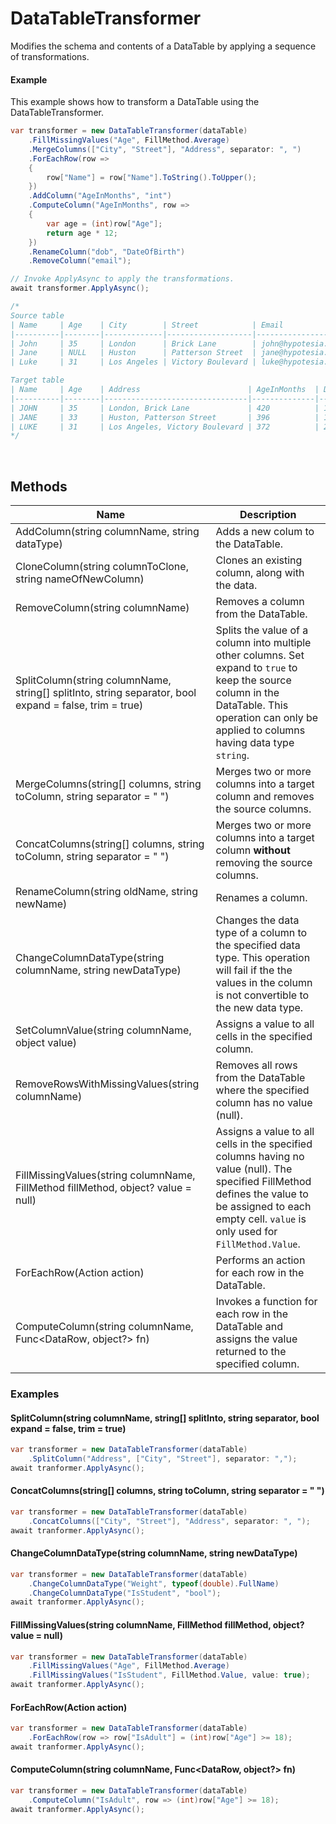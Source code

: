 # DataTableTransformer

Modifies the schema and contents of a DataTable by applying a sequence of transformations.

#### Example

This example shows how to transform a DataTable using the DataTableTransformer.

```csharp
var transformer = new DataTableTransformer(dataTable)
    .FillMissingValues("Age", FillMethod.Average)    
    .MergeColumns(["City", "Street"], "Address", separator: ", ")
    .ForEachRow(row =>
    {
        row["Name"] = row["Name"].ToString().ToUpper();
    })
    .AddColumn("AgeInMonths", "int")
    .ComputeColumn("AgeInMonths", row =>
    {
        var age = (int)row["Age"];
        return age * 12;
    })
    .RenameColumn("dob", "DateOfBirth")
    .RemoveColumn("email");

// Invoke ApplyAsync to apply the transformations.
await transformer.ApplyAsync();

/*
Source table
| Name     | Age    | City        | Street            | Email                | dob        |
|----------|--------|-------------|-------------------|----------------------|------------|
| John     | 35     | London      | Brick Lane        | john@hypotesia.com   | 1979-07-12 |
| Jane     | NULL   | Huston      | Patterson Street  | jane@hypotesia.com   | 1992-05-23 |
| Luke     | 31     | Los Angeles | Victory Boulevard | luke@hypotesia.com   | 2003-06-12 |

Target table
| Name     | Age    | Address                        | AgeInMonths  | DateOfBirth    |
|----------|--------|--------------------------------|--------------|----------------|
| JOHN     | 35     | London, Brick Lane             | 420          | 1979-07-12     | 
| JANE     | 33     | Huston, Patterson Street       | 396          | 1992-05-23     | 
| LUKE     | 31     | Los Angeles, Victory Boulevard | 372          | 2003-06-12     |
*/

```

<br/>

## Methods
| Name                                                       | Description                                |
|------------------------------------------------------------|--------------------------------------------|
| AddColumn(string columnName, string dataType)              | Adds a new colum to the DataTable.         |
| CloneColumn(string columnToClone, string nameOfNewColumn)  | Clones an existing column, along with the data. |
| RemoveColumn(string columnName)                            | Removes a column from the DataTable.       |
| SplitColumn(string columnName, string[] splitInto, string separator, bool expand = false, trim = true) | Splits the value of a column into multiple other columns. Set expand to `true` to keep the source column in the DataTable. This operation can only be applied to columns having data type `string`.|
| MergeColumns(string[] columns, string toColumn, string separator = " ") | Merges two or more columns into a target column and removes the source columns. |
| ConcatColumns(string[] columns, string toColumn, string separator = " ") | Merges two or more columns into a target column **without** removing the source columns. | 
| RenameColumn(string oldName, string newName) | Renames a column. |
| ChangeColumnDataType(string columnName, string newDataType)| Changes the data type of a column to the specified data type. This operation will fail if the the values in the column is not convertible to the new data type. |
| SetColumnValue(string columnName, object value) | Assigns a value to all cells in the specified column. |
| RemoveRowsWithMissingValues(string columnName) | Removes all rows from the DataTable where the specified column has no value (null).  |
| FillMissingValues(string columnName, FillMethod fillMethod, object? value = null) | Assigns a value to all cells in the specified columns having no value (null). The specified FillMethod defines the value to be assigned to each empty cell. `value` is only used for `FillMethod.Value`. | 
| ForEachRow(Action<DataRow> action) | Performs an action for each row in the DataTable. |
| ComputeColumn(string columnName, Func<DataRow, object?> fn) | Invokes a function for each row in the DataTable and assigns the value returned to the specified column. |


### Examples

#### SplitColumn(string columnName, string[] splitInto, string separator, bool expand = false, trim = true)

```csharp
var transformer = new DataTableTransformer(dataTable)    
    .SplitColumn("Address", ["City", "Street"], separator: ",");
await tranformer.ApplyAsync();
```

#### ConcatColumns(string[] columns, string toColumn, string separator = " ")

```csharp
var transformer = new DataTableTransformer(dataTable)    
    .ConcatColumns(["City", "Street"], "Address", separator: ", ");
await tranformer.ApplyAsync();
```

#### ChangeColumnDataType(string columnName, string newDataType)

```csharp
var transformer = new DataTableTransformer(dataTable)    
    .ChangeColumnDataType("Weight", typeof(double).FullName)
    .ChangeColumnDataType("IsStudent", "bool");
await tranformer.ApplyAsync();
```

#### FillMissingValues(string columnName, FillMethod fillMethod, object? value = null)

```csharp
var transformer = new DataTableTransformer(dataTable)    
    .FillMissingValues("Age", FillMethod.Average)
    .FillMissingValues("IsStudent", FillMethod.Value, value: true);
await tranformer.ApplyAsync();
```

#### ForEachRow(Action<DataRow> action)

```csharp
var transformer = new DataTableTransformer(dataTable)    
    .ForEachRow(row => row["IsAdult"] = (int)row["Age"] >= 18);
await tranformer.ApplyAsync();
```

#### ComputeColumn(string columnName, Func<DataRow, object?> fn)

```csharp
var transformer = new DataTableTransformer(dataTable)    
    .ComputeColumn("IsAdult", row => (int)row["Age"] >= 18);
await tranformer.ApplyAsync();
```